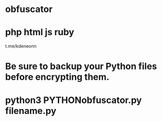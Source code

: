 # obfuscator
# php html js ruby 

t.me/kdeneonn

# Be sure to backup your Python files before encrypting them.

# python3 PYTHONobfuscator.py filename.py
